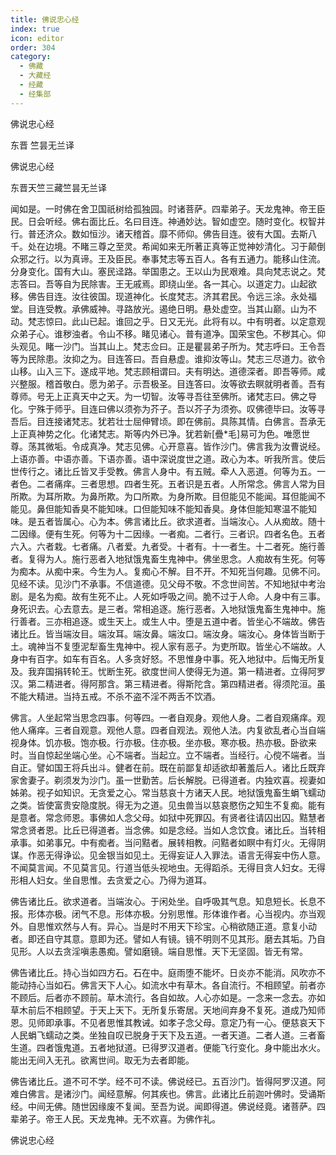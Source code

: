 ```yaml
---
title: 佛说忠心经
index: true
icon: editor
order: 304
category:
  - 佛藏
  - 大藏经
  - 经藏
  - 经集部
---
```


  佛说忠心经  

东晋 竺昙无兰译  

佛说忠心经  

东晋天竺三藏竺昙无兰译  

闻如是。一时佛在舍卫国祇树给孤独园。时诸菩萨。四辈弟子。天龙鬼神。帝王臣民。日会听经。佛右面比丘。名曰目连。神通妙达。智如虚空。随时变化。权智并行。普还济众。数如恒沙。诸天稽首。靡不师仰。佛告目连。彼有大国。去斯八千。处在边境。不睹三尊之至灵。希闻如来无所著正真等正觉神妙清化。习于颠倒众邪之行。以为真谛。王及臣民。奉事梵志等五百人。各有五通力。能移山住流。分身变化。国有大山。塞民迳路。举国患之。王以山为民艰难。具向梵志说之。梵志答曰。吾等自为民除害。王无戚焉。即绕山坐。各一其心。以道定力。山起欲移。佛告目连。汝往彼国。现道神化。长度梵志。济其君民。令远三涂。永处福堂。目连受教。承佛威神。寻路放光。遏绝日明。悬处虚空。当其山巅。山为不动。梵志惊曰。此山已起。谁回之乎。日又无光。此将有以。中有明者。以定意观众弟子心。谁秽浊者。令山不移。睹见诸心。普有道净。国荣宝色。不秽其心。仰头观见。睹一沙门。当其山上。梵志佥曰。正是瞿昙弟子所为。梵志呼曰。王令吾等为民除患。汝抑之为。目连答曰。吾自悬虚。谁抑汝等山。梵志三尽道力。欲令山移。山入三下。遂成平地。梵志顾相谓曰。夫有明达。道德深者。即吾等师。咸兴整服。稽首敬白。愿为弟子。示吾极圣。目连答曰。汝等欲去瞑就明者善。吾有尊师。号无上正真天中之天。为一切智。汝等寻吾往至佛所。诸梵志曰。佛之导化。宁殊于师乎。目连曰佛以须弥为芥子。吾以芥子为须弥。叹佛德毕曰。汝等寻吾后。目连接诸梵志。犹若壮士屈伸臂顷。即在佛前。具陈其情。白佛言。吾承无上正真神势之化。化诸梵志。斯等内外已净。犹若新[疊*毛]易可为色。唯愿世尊。荡其微垢。令成真净。梵志见佛。心开意喜。皆作沙门。佛言我为汝曹说经。上语亦善。中语亦善。下语亦善。语中深说度世之道。政心为本。听我所言。使后世传行之。诸比丘皆叉手受教。佛言人身中。有五贼。牵人入恶道。何等为五。一者色。二者痛痒。三者思想。四者生死。五者识是五者。人所常念。佛言人常为目所欺。为耳所欺。为鼻所欺。为口所欺。为身所欺。目但能见不能闻。耳但能闻不能见。鼻但能知香臭不能知味。口但能知味不能知香臭。身体但能知寒温不能知味。是五者皆属心。心为本。佛言诸比丘。欲求道者。当端汝心。人从痴故。随十二因缘。便有生死。何等为十二因缘。一者痴。二者行。三者识。四者名色。五者六入。六者栽。七者痛。八者爱。九者受。十者有。十一者生。十二者死。施行善者。复得为人。施行恶者入地狱饿鬼畜生鬼神中。佛坐思念。人痴故有生死。何等为痴本。从痴中来。今生为人。复痴心不解。目不开。不知死当何趣。见佛不问。见经不读。见沙门不承事。不信道德。见父母不敬。不念世间苦。不知地狱中考治剧。是名为痴。故有生死不止。人死如呼吸之间。脆不过于人命。人身中有三事。身死识去。心去意去。是三者。常相追逐。施行恶者。入地狱饿鬼畜生鬼神中。施行善者。三亦相追逐。或生天上。或生人中。堕是五道中者。皆坐心不端故。佛告诸比丘。皆当端汝目。端汝耳。端汝鼻。端汝口。端汝身。端汝心。身体皆当断于土。魂神当不复堕泥犁畜生鬼神中。视人家有恶子。为吏所取。皆坐心不端故。人身中有百字。如车有百名。人多贪好怒。不思惟身中事。死入地狱中。后悔无所复及。我弃国捐转轮王。忧断生死。欲度世间人使得无为道。第一精进者。立得阿罗汉。第二精进者。得阿那含。第三精进者。得斯陀含。第四精进者。得须陀洹。虽不能大精进。当持五戒。不杀不盗不淫不两舌不饮酒。  

佛言。人坐起常当思念四事。何等四。一者自观身。观他人身。二者自观痛痒。观他人痛痒。三者自观意。观他人意。四者自观法。观他人法。内复欲乱者心当自端视身体。饥亦极。饱亦极。行亦极。住亦极。坐亦极。寒亦极。热亦极。卧欲来时。当自惊起坐端心坐。心不端者。当起立。立不端者。当经行。心傥不端者。当自正。譬如国王将兵出斗。健者在前。既在前鄙复却适欲却著羞后人。诸比丘既弃家舍妻子。剃须发为沙门。虽一世勤苦。后长解脱。已得道者。内独欢喜。视妻如姊弟。视子如知识。无贪爱之心。常当慈哀十方诸天人民。地狱饿鬼畜生蜎飞蠕动之类。皆使富贵安隐度脱。得无为之道。见虫兽当以慈哀愍伤之知生不复痴。能有是意者。常念师恩。事佛如人念父母。如狱中死罪囚。有贤者往请囚出囚。黠慧者常念贤者恩。比丘已得道者。当念佛。如是念经。当如人念饮食。诸比丘。当转相承事。如弟事兄。中有痴者。当问黠者。展转相教。问黠者如瞑中有灯火。无得阴谋。作恶无得诤讼。见金银当如见土。无得妄证人入罪法。语言无得妄中伤人意。不闻莫言闻。不见莫言见。行道当低头视地虫。无得蹈杀。无得目贪人妇女。无得形相人妇女。坐自思惟。去贪爱之心。乃得为道耳。  

佛告诸比丘。欲求道者。当端汝心。于闲处坐。自呼吸其气息。知息短长。长息不报。形体亦极。闭气不息。形体亦极。分别思惟。形体谁作者。心当视内。亦当观外。自思惟欢然与人有。异心。当是时不用天下珍宝。心稍欲随正道。意复小动者。即还自守其意。意即为还。譬如人有镜。镜不明则不见其形。磨去其垢。乃自见形。人以去贪淫嗔恚愚痴。譬如磨镜。端自思惟。天下无坚固。皆无有常。  

佛告诸比丘。持心当如四方石。石在中。庭雨堕不能坏。日炎亦不能消。风吹亦不能动持心当如石。佛言天下人心。如流水中有草木。各自流行。不相顾望。前者亦不顾后。后者亦不顾前。草木流行。各自如故。人心亦如是。一念来一念去。亦如草木前后不相顾望。于天上天下。无所复乐寄居。天地间弃身不复死。道成乃知师恩。见师即承事。不见者思惟其教诫。如孝子念父母。意定乃有一心。便慈哀天下人民蜎飞蠕动之类。坐独自叹已脱身于天下及五道。一者天道。二者人道。三者畜生道。四者饿鬼道。五者地狱道。已得罗汉道者。便能飞行变化。身中能出水火。能出无间入无孔。欲离世间。取无为去者即能。  

佛告诸比丘。道不可不学。经不可不读。佛说经已。五百沙门。皆得阿罗汉道。阿难白佛言。是诸沙门。闻经意解。何其疾也。佛言。此诸比丘前迦叶佛时。受诵斯经。中间无佛。随世因缘废不复闻。至吾为说。闻即得道。佛说经竟。诸菩萨。四辈弟子。帝王人民。天龙鬼神。无不欢喜。为佛作礼。  

佛说忠心经  
